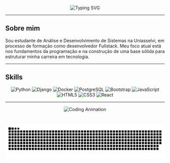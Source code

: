 <!-- Perfil animado para README do GitHub -->
<p align="center">
  <img src="https://readme-typing-svg.demolab.com?font=Fira+Code&duration=3000&pause=1000&color=F7B32B&center=true&vCenter=true&width=435&lines=Seja+bem-vindo+ao+meu+GitHub!;Desenvolvedor+Fullstack;Python+%7C+Django+%7C+%7C+Docker+e+mais!" alt="Typing SVG" />
</p>

---

## Sobre mim

Sou estudante de Análise e Desenvolvimento de Sistemas na Uniasselvi, em processo de formação como desenvolvedor Fullstack. Meu foco atual está nos fundamentos da programação e na construção de uma base sólida para estruturar minha carreira em tecnologia.

---

## Skills

<p align="center">
  <img src="https://cdn.jsdelivr.net/gh/devicons/devicon/icons/python/python-original.svg" width="40" alt="Python"/>
  <img src="https://cdn.jsdelivr.net/gh/devicons/devicon/icons/django/django-plain.svg" width="40" alt="Django"/>
  <img src="https://cdn.jsdelivr.net/gh/devicons/devicon/icons/docker/docker-original.svg" width="40" alt="Docker"/>
  <img src="https://cdn.jsdelivr.net/gh/devicons/devicon/icons/postgresql/postgresql-original.svg" width="40" alt="PostgreSQL"/>
  <img src="https://cdn.jsdelivr.net/gh/devicons/devicon/icons/bootstrap/bootstrap-original.svg" width="40" alt="Bootstrap"/>
  <img src="https://cdn.jsdelivr.net/gh/devicons/devicon/icons/javascript/javascript-original.svg" width="40" alt="JavaScript"/>
  <img src="https://cdn.jsdelivr.net/gh/devicons/devicon/icons/html5/html5-original.svg" width="40" alt="HTML5"/>
  <img src="https://cdn.jsdelivr.net/gh/devicons/devicon/icons/css3/css3-original.svg" width="40" alt="CSS3"/>
  <img src="https://cdn.jsdelivr.net/gh/devicons/devicon/icons/react/react-original.svg" width="40" alt="React"/>
</p>

---

<p align="center">
  <img src="https://media.giphy.com/media/26tn33aiTi1jkl6H6/giphy.gif" width="200" alt="Coding Animation"/>
</p>

<!-- Dica: Substitua o link da imagem de perfil pelo seu avatar do GitHub. -->
<!-- Você pode customizar o texto animado em https://readme-typing-svg.demolab.com/ -->
<!-- Ícones retirados de https://devicon.dev/ -->

#

<picture align="center">
  <source media="(prefers-color-scheme: dark)" srcset="https://raw.githubusercontent.com/mari4souza/mari4souza/output/github-contribution-grid-snake-dark.svg">
  <source media="(prefers-color-scheme: light)" srcset="https://raw.githubusercontent.com/mari4souza/mari4souza/output/github-contribution-grid-snake-dark.svg">
  <img align="center" alt="github contribution grid snake animation" src="https://raw.githubusercontent.com/mari4souza/mari4souza/output/github-contribution-grid-snake.svg">
</picture>
